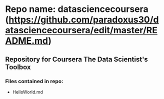 # Repo name: datasciencecoursera (https://github.com/paradoxus30/datasciencecoursera/edit/master/README.md)

## Repository for Coursera The Data Scientist's Toolbox

### Files contained in repo:
* HelloWorld.md
